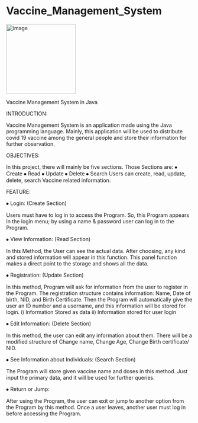 # Vaccine_Management_System
<img width="188" alt="image" src="https://user-images.githubusercontent.com/109748582/206621069-e9d23dc5-0544-4d7e-8130-d8b4d6d70210.png">

Vaccine Management System in Java


INTRODUCTION:

Vaccine Management System is an application made using the Java programming
language. Mainly, this application will be used to distribute covid 19
vaccine among the general people and store their information for further
observation.


OBJECTIVES:

In this project, there will mainly be five sections. Those Sections are:
⦁ Create
⦁ Read
⦁ Update
⦁ Delete
⦁ Search
Users can create, read, update, delete, search Vaccine related information.


FEATURE:

⦁ Login: (Create Section)

Users must have to log in to access the Program. So, this Program appears in
the login menu; by using a name & password user can log in to the Program.

⦁ View Information: (Read Section)

In this Method, the User can see the actual data. After choosing, any kind
and stored information will appear in this function. This panel function
makes a direct point to the storage and shows all the data.

⦁ Registration: (Update Section)

In this method, Program will ask for information from the user to register
in the Program. The registration structure contains information: Name, Date
of birth, NID, and Birth Certificate. Then the Program will automatically
give the user an ID number and a username, and this information will be
stored for login.
i) Information Stored as data
ii) Information stored for user login

⦁ Edit Information: (Delete Section)

In this method, the user can edit any information about them. There will be
a modified structure of Change name, Change Age, Change Birth certificate/
NID.

⦁ See Information about Individuals: (Search Section)

The Program will store given vaccine name and doses in this method. Just
input the primary data, and it will be used for further queries.

⦁ Return or Jump:

After using the Program, the user can exit or jump to another option from
the Program by this method. Once a user leaves, another user must log in
before accessing the Program.
